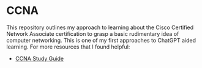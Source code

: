 # CCNA
This repository outlines my approach to learning about the Cisco Certified Network Associate certification to grasp a basic rudimentary idea of computer networking. This is one of my first approaches to ChatGPT aided learning. For more resources that I found helpful:

- [CCNA Study Guide](https://www.computernetworkingnotes.com/ccna-study-guide/)
